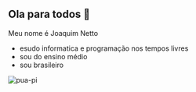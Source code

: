 ## Ola para todos 👋

Meu nome é Joaquim Netto

- esudo informatica e programação nos tempos livres
- sou do ensino médio
- sou brasileiro

![pua-pi](https://github.com/user-attachments/assets/96c9e867-6dea-4bd0-b4cf-40ce6e293d84)
